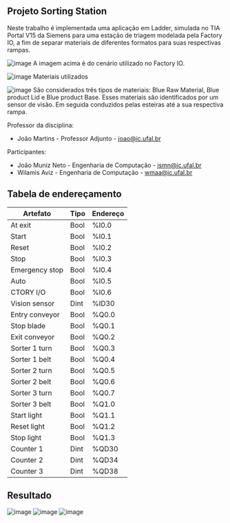 ## Projeto Sorting Station

Neste trabalho é implementada uma aplicação em Ladder, simulada no TIA Portal V15 da Siemens para uma estação de triagem modelada pela Factory IO, a fim de separar materiais de diferentes formatos para suas respectivas rampas.

![image](https://user-images.githubusercontent.com/58791888/206717184-bfe457b6-a11c-4bee-8889-46f41af60952.png)
A imagem acima é do cenário utilizado no Factory IO.

![image](https://user-images.githubusercontent.com/58791888/206719944-158cb821-80d5-492a-9683-21ebc70ed26d.png)
Materiais utilizados

![image](https://user-images.githubusercontent.com/58791888/206718776-1708260c-17b7-4bac-a817-3420650cbe2c.png)
São considerados três tipos de materiais: Blue Raw Material, Blue product Lid e Blue product Base. Esses materiais são identificados por um sensor de visão. Em seguida conduzidos pelas esteiras até a sua respectiva rampa.


Professor da disciplina:
* João Martins                - Professor Adjunto              - joao@ic.ufal.br

Participantes:
* João Muniz Neto             - Engenharia de Computação       - jsmn@ic.ufal.br
* Wilamis Aviz                - Engenharia de Computação       - wmaa@ic.ufal.br

## Tabela de endereçamento
| Artefato              | Tipo           |      Endereço         |
|-----------------------|----------------|-----------------------|
|   At exit             | Bool           | %I0.0                 | 
|   Start               | Bool           | %I0.1                 | 
|   Reset               | Bool           | %I0.2                 | 
|   Stop                | Bool           | %I0.3                 | 
|   Emergency stop      | Bool           | %I0.4                 | 
|   Auto                | Bool           | %I0.5                 | 
|   CTORY I/O           | Bool           | %I0.6                 |
|   Vision sensor       | Dint           | %ID30                 |
|   Entry conveyor      | Bool           | %Q0.0                 |
|   Stop blade          | Bool           | %Q0.1                 |
|   Exit conveyor       | Bool           | %Q0.2                 |
|   Sorter 1 turn       | Bool           | %Q0.3                 |
|   Sorter 1 belt       | Bool           | %Q0.4                 |
|   Sorter 2 turn       | Bool           | %Q0.5                 |
|   Sorter 2 belt       | Bool           | %Q0.6                 |
|   Sorter 3 turn       | Bool           | %Q0.7                 |
|   Sorter 3 belt       | Bool           | %Q1.0                 |
|   Start light         | Bool           | %Q1.1                 |
|   Reset light         | Bool           | %Q1.2                 |
|   Stop light          | Bool           | %Q1.3                 |
|   Counter 1           | Dint           | %QD30                 |
|   Counter 2           | Dint           | %QD34                 |
|   Counter 3           | Dint           | %QD38                 |

## Resultado
![image](https://user-images.githubusercontent.com/58791888/206719126-904bb000-cb04-440c-ac7d-b7c1c558c348.png)
![image](https://user-images.githubusercontent.com/58791888/206719098-79634a0f-385a-4f38-aace-de00977e6026.png)
![image](https://user-images.githubusercontent.com/58791888/206719139-cfb6ccf7-47ed-41a4-9ba5-37cdb7c4612a.png)
